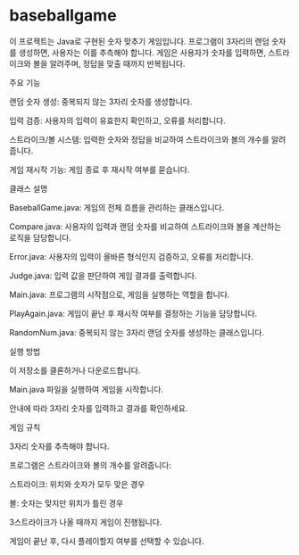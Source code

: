 # baseballgame

이 프로젝트는 Java로 구현된 숫자 맞추기 게임입니다. 프로그램이 3자리의 랜덤 숫자를 생성하면, 사용자는 이를 추측해야 합니다. 게임은 사용자가 숫자를 입력하면, 스트라이크와 볼을 알려주며, 정답을 맞출 때까지 반복됩니다.

주요 기능

랜덤 숫자 생성: 중복되지 않는 3자리 숫자를 생성합니다.

입력 검증: 사용자의 입력이 유효한지 확인하고, 오류를 처리합니다.

스트라이크/볼 시스템: 입력한 숫자와 정답을 비교하여 스트라이크와 볼의 개수를 알려줍니다.

게임 재시작 기능: 게임 종료 후 재시작 여부를 묻습니다.

클래스 설명

BaseballGame.java: 게임의 전체 흐름을 관리하는 클래스입니다.

Compare.java: 사용자의 입력과 랜덤 숫자를 비교하여 스트라이크와 볼을 계산하는 로직을 담당합니다.

Error.java: 사용자의 입력이 올바른 형식인지 검증하고, 오류를 처리합니다.

Judge.java: 입력 값을 판단하여 게임 결과를 출력합니다.

Main.java: 프로그램의 시작점으로, 게임을 실행하는 역할을 합니다.

PlayAgain.java: 게임이 끝난 후 재시작 여부를 결정하는 기능을 담당합니다.

RandomNum.java: 중복되지 않는 3자리 랜덤 숫자를 생성하는 클래스입니다.

실행 방법

이 저장소를 클론하거나 다운로드합니다.

Main.java 파일을 실행하여 게임을 시작합니다.

안내에 따라 3자리 숫자를 입력하고 결과를 확인하세요.

게임 규칙

3자리 숫자를 추측해야 합니다.

프로그램은 스트라이크와 볼의 개수를 알려줍니다:

스트라이크: 위치와 숫자가 모두 맞은 경우

볼: 숫자는 맞지만 위치가 틀린 경우

3스트라이크가 나올 때까지 게임이 진행됩니다.

게임이 끝난 후, 다시 플레이할지 여부를 선택할 수 있습니다.
